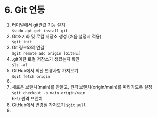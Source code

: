 # 6. Git 연동  

1) 터미널에서 git관련 기능 설치  
  ```$sudo apt-get install git```  
2) Git초기화 및 로컬 저장소 생성 (처음 설정시 적용)  
  ```$git init```  
3) Git 링크와의 연결  
  ```$git remote add origin [Git링크]```  
4) .git이란 로컬 저장소가 생겼는지 확인  
  ```$ls -al```  
5) GitHub에서 최신 변경사항 가져오기  
  ```$git fetch origin```  
6) 
7) 새로운 브랜치(main)를 만들고, 원격 브랜치(origin/main)를 따라가도록 설정  
  ```$git checkout -b main origin/main```  
6-1) 원격 브랜치 
11) GitHub에서 변경점 가져오기   ```$git pull```
12) 

